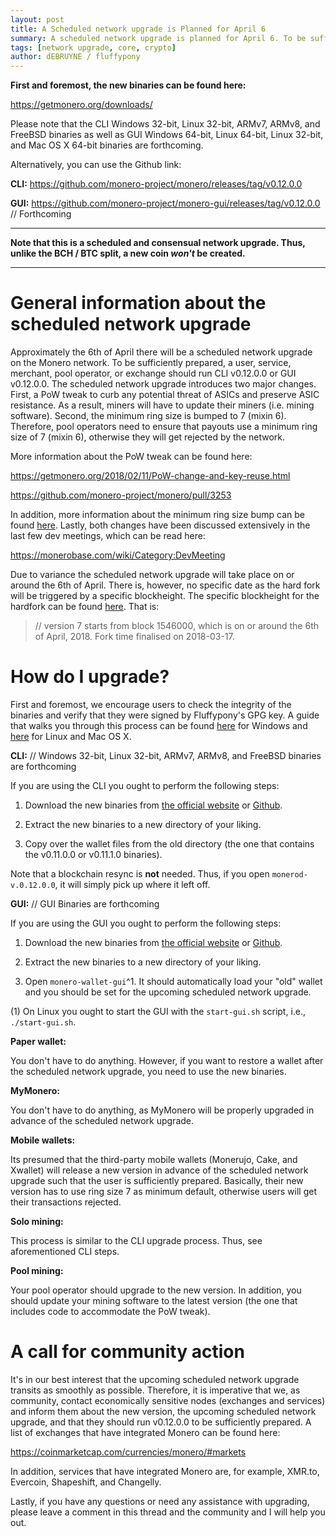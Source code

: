 ```yaml
---
layout: post
title: A Scheduled network upgrade is Planned for April 6
summary: A scheduled network upgrade is planned for April 6. To be sufficiently prepared, please run CLI v0.12.0.0 or GUI v0.12.0.0
tags: [network upgrade, core, crypto]
author: dEBRUYNE / fluffypony
---
```


**First and foremost, the new binaries can be found here:**  

https://getmonero.org/downloads/  

Please note that the CLI Windows 32-bit, Linux 32-bit, ARMv7, ARMv8, and FreeBSD binaries as well as GUI Windows 64-bit, Linux 64-bit, Linux 32-bit, and Mac OS X 64-bit binaries are forthcoming.  

Alternatively, you can use the Github link:  

**CLI:** https://github.com/monero-project/monero/releases/tag/v0.12.0.0  

**GUI:** https://github.com/monero-project/monero-gui/releases/tag/v0.12.0.0 // Forthcoming  

--------------  

**Note that this is a scheduled and consensual network upgrade. Thus, unlike the BCH / BTC split, a new coin *won't* be created.**  

-------------  

# General information about the scheduled network upgrade  

Approximately the 6th of April there will be a scheduled network upgrade on the Monero network. To be sufficiently prepared, a user, service, merchant, pool operator, or exchange should run CLI v0.12.0.0 or GUI v0.12.0.0. The scheduled network upgrade introduces two major changes. First, a PoW tweak to curb any potential threat of ASICs and preserve ASIC resistance. As a result, miners will have to update their miners (i.e. mining software). Second, the minimum ring size is bumped to 7 (mixin 6). Therefore, pool operators need to ensure that payouts use a minimum ring size of 7 (mixin 6), otherwise they will get rejected by the network.  

More information about the PoW tweak can be found here:  

https://getmonero.org/2018/02/11/PoW-change-and-key-reuse.html  

https://github.com/monero-project/monero/pull/3253  

In addition, more information about the minimum ring size bump can be found [here](https://github.com/monero-project/monero/issues/3035). Lastly, both changes have been discussed extensively in the last few dev meetings, which can be read here:  

https://monerobase.com/wiki/Category:DevMeeting  

Due to variance the scheduled network upgrade will take place on or around the 6th of April. There is, however, no specific date as the hard fork will be triggered by a specific blockheight. The specific blockheight for the hardfork can be found [here](https://github.com/monero-project/monero/blob/master/src/cryptonote_core/blockchain.cpp#L110-L111). That is:  

> // version 7 starts from block 1546000, which is on or around the 6th of April, 2018. Fork time finalised on 2018-03-17.  

# How do I upgrade?  

First and foremost, we encourage users to check the integrity of the binaries and verify that they were signed by Fluffypony's GPG key. A guide that walks you through this process can be found [here](https://github.com/qubenix/monero-site/blob/7edf03f77d4c4e9fcd11bfd3de68440e5322279b/_i18n/en/resources/user-guides/verification-windows-beginner.md) for Windows and [here](https://github.com/qubenix/monero-documentation/blob/qubenix-verify/binary-verification.md) for Linux and Mac OS X.  

**CLI:**  // Windows 32-bit, Linux 32-bit, ARMv7, ARMv8, and FreeBSD binaries are forthcoming  

If you are using the CLI you ought to perform the following steps:  

1. Download the new binaries from [the official website](https://getmonero.org/downloads/) or [Github](https://github.com/monero-project/monero/releases/tag/v0.12.0.0).  

2. Extract the new binaries to a new directory of your liking.  

3. Copy over the wallet files from the old directory (the one that contains the v0.11.0.0 or v0.11.1.0 binaries).  

Note that a blockchain resync is **not** needed. Thus, if you open `monerod-v.0.12.0.0`, it will simply pick up where it left off.  

**GUI:**  // GUI Binaries are forthcoming  

If you are using the GUI you ought to perform the following steps:  

1. Download the new binaries from [the official website](https://getmonero.org/downloads/) or [Github](https://github.com/monero-project/monero-gui/releases/tag/v0.12.0.0).  

2. Extract the new binaries to a new directory of your liking.  

3. Open `monero-wallet-gui`^1. It should automatically load your "old" wallet and you should be set for the upcoming scheduled network upgrade.  

(1) On Linux you ought to start the GUI with the `start-gui.sh` script, i.e., `./start-gui.sh`.  

**Paper wallet:**  

You don't have to do anything. However, if you want to restore a wallet after the scheduled network upgrade, you need to use the new binaries.  

**MyMonero:**  

You don't have to do anything, as MyMonero will be properly upgraded in advance of the scheduled network upgrade.  

**Mobile wallets:**  

Its presumed that the third-party mobile wallets (Monerujo, Cake, and Xwallet) will release a new version in advance of the scheduled network upgrade such that the user is sufficiently prepared. Basically, their new version has to use ring size 7 as minimum default, otherwise users will get their transactions rejected.  

**Solo mining:**  

This process is similar to the CLI upgrade process. Thus, see aforementioned CLI steps.  

**Pool mining:**  

Your pool operator should upgrade to the new version. In addition, you should update your mining software to the latest version (the one that includes code to accommodate the PoW tweak).  

# A call for community action  

It's in our best interest that the upcoming scheduled network upgrade transits as smoothly as possible. Therefore, it is imperative that we, as community, contact economically sensitive nodes (exchanges and services) and inform them about the new version, the upcoming scheduled network upgrade, and that they should run v0.12.0.0 to be sufficiently prepared. A list of exchanges that have integrated Monero can be found here:  

https://coinmarketcap.com/currencies/monero/#markets  

In addition, services that have integrated Monero are, for example, XMR.to, Evercoin, Shapeshift, and Changelly.  

Lastly, if you have any questions or need any assistance with upgrading, please leave a comment in this thread and the community and I will help you out.  
